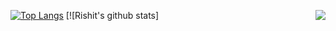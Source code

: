 [![Top Langs](https://github-readme-stats.vercel.app/api/top-langs/?username=LoSenTrad)](https://github.com/anuraghazra/github-readme-stats)
[![Rishit's github stats]<img align="right" src="https://github-readme-stats.vercel.app/api?username=LoSenTrad&show_icons=true&icon_color=CE1D2D&text_color=718096&bg_color=ffffff&hide_title=true" />


